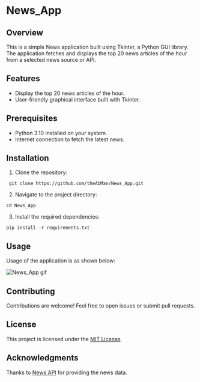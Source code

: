 
# News_App

## Overview

This is a simple News application built using Tkinter, a Python GUI library. The application fetches and displays the top 20 news articles of the hour from a selected news source or API.

## Features

* Display the top 20 news articles of the hour.
* User-friendly graphical interface built with Tkinter.

## Prerequisites
* Python 3.10 installed on your system.
* Internet connection to fetch the latest news.

## Installation

1. Clone the repository:

``` git clone https://github.com/theAbMan/News_App.git```

2. Navigate to the project directory:

``` cd News_App ```

3. Install the required dependencies:

``` pip install -r requirements.txt ```

## Usage

Usage of the application is as shown below:

![News_App gif]('News_App/images/news_app.gif')

## Contributing

Contributions are welcome! Feel free to open issues or submit pull requests.

## License

This project is licensed under the [MIT License](https://www.mit.edu/~amini/LICENSE.md)

## Acknowledgments

Thanks to [News API](https://newsapi.org/) for providing the news data.